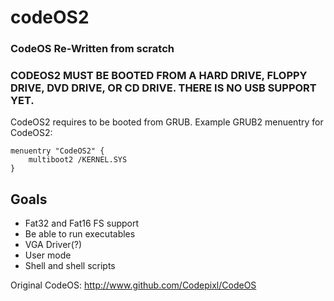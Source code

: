 # codeOS2
### CodeOS Re-Written from scratch

### CODEOS2 MUST BE BOOTED FROM A HARD DRIVE, FLOPPY DRIVE, DVD DRIVE, OR CD DRIVE. THERE IS NO USB SUPPORT YET.


CodeOS2 requires to be booted from GRUB.
Example GRUB2 menuentry for CodeOS2:

```
menuentry "CodeOS2" {
	multiboot2 /KERNEL.SYS
}
```

## Goals

* Fat32 and Fat16 FS support
* Be able to run executables
* VGA Driver(?)
* User mode
* Shell and shell scripts

Original CodeOS: http://www.github.com/Codepixl/CodeOS
